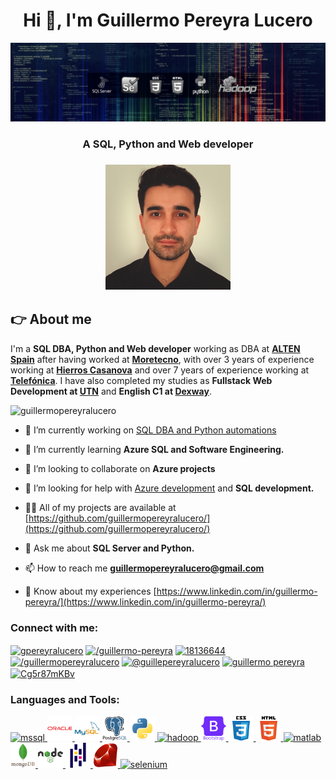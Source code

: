 <h1 align="center">Hi 👋, I'm Guillermo Pereyra Lucero</h1>

<center><a href="https://www.linkedin.com/in/guillermo-pereyra" target="blank">
  <img style="border-radius: 60 px" src="https://raw.githubusercontent.com/guillermopereyralucero/Personal/main/BG-LI.jpg" alt="Foto de Guillermo Pereyra Lucero" width="1200"/>
</a></center>


<h3 align="center">A SQL, Python and Web developer</h3>

[<h3 align="center"><img src="https://github.com/guillermopereyralucero/Personal/blob/main/FotoGuillermoPereyra.jpg?raw=true" width="200"/></h3>](https://www.linkedin.com/in/guillermo-pereyra)

## 👉 About me
I'm a **SQL DBA, Python and Web developer** working as DBA at **[ALTEN Spain](https://alten.es)** after having worked at **[Moretecno](https://moretecno.es)**, with over 3 years of experience working at **[Hierros Casanova](https://www.hierroscasanova.com.ar)** and over 7 years of experience working at **[Telefónica](https://www.telefonica.com/)**.
I have also completed my studies as **Fullstack Web Development at [UTN](https://site.elearning-total.com/)** and **English C1 at [Dexway](https://telefonica.dexway.com/)**.

<p align="left"> <img src="https://komarev.com/ghpvc/?username=guillermopereyralucero&label=Profile%20views&color=0e75b6&style=flat" alt="guillermopereyralucero" /> </p>

- 🔭 I’m currently working on [SQL DBA and Python automations](https://github.com/guillermopereyralucero/Automations)

- 🌱 I’m currently learning **Azure SQL and Software Engineering.**

- 👯 I’m looking to collaborate on **Azure projects**

- 🤝 I’m looking for help with [Azure development](https://www.linkedin.com/in/guillermo-pereyra/) and **SQL development.**

- 👨‍💻 All of my projects are available at [https://github.com/guillermopereyralucero/](https://github.com/guillermopereyralucero/)

- 💬 Ask me about **SQL Server and Python.**

- 📫 How to reach me **guillermopereyralucero@gmail.com**

- 📄 Know about my experiences [https://www.linkedin.com/in/guillermo-pereyra/](https://www.linkedin.com/in/guillermo-pereyra/)

<h3 align="left">Connect with me:</h3>
<p align="left">
<a href="https://twitter.com/gpereyralucero" target="blank"><img align="center" src="https://raw.githubusercontent.com/rahuldkjain/github-profile-readme-generator/master/src/images/icons/Social/twitter.svg" alt="gpereyralucero" height="30" width="40" /></a>
<a href="https://linkedin.com/in//guillermo-pereyra" target="blank"><img align="center" src="https://raw.githubusercontent.com/rahuldkjain/github-profile-readme-generator/master/src/images/icons/Social/linked-in-alt.svg" alt="/guillermo-pereyra" height="30" width="40" /></a>
<a href="https://stackoverflow.com/users/18136644" target="blank"><img align="center" src="https://raw.githubusercontent.com/rahuldkjain/github-profile-readme-generator/master/src/images/icons/Social/stack-overflow.svg" alt="18136644" height="30" width="40" /></a>
<a href="https://fb.com//guillermopereyralucero" target="blank"><img align="center" src="https://raw.githubusercontent.com/rahuldkjain/github-profile-readme-generator/master/src/images/icons/Social/facebook.svg" alt="/guillermopereyralucero" height="30" width="40" /></a>
<a href="https://instagram.com/@guillepereyralucero" target="blank"><img align="center" src="https://raw.githubusercontent.com/rahuldkjain/github-profile-readme-generator/master/src/images/icons/Social/instagram.svg" alt="@guillepereyralucero" height="30" width="40" /></a>
<a href="https://www.youtube.com/c/guillermo pereyra" target="blank"><img align="center" src="https://raw.githubusercontent.com/rahuldkjain/github-profile-readme-generator/master/src/images/icons/Social/youtube.svg" alt="guillermo pereyra" height="30" width="40" /></a>
<a href="https://discord.gg/Cg5r87mKBv" target="blank"><img align="center" src="https://raw.githubusercontent.com/rahuldkjain/github-profile-readme-generator/master/src/images/icons/Social/discord.svg" alt="Cg5r87mKBv" height="30" width="40" /></a>
</p>

<h3 align="left">Languages and Tools:</h3>
<p align="left"> 
    <a href="https://www.microsoft.com/en-us/sql-server" target="_blank" rel="noreferrer"> <img src="https://www.svgrepo.com/show/303229/microsoft-sql-server-logo.svg" alt="mssql" width="40" height="40"/> </a> 
    <a href="https://www.oracle.com/" target="_blank" rel="noreferrer"> <img src="https://raw.githubusercontent.com/devicons/devicon/master/icons/oracle/oracle-original.svg" alt="oracle" width="40" height="40"/> </a> 
  <a href="https://www.mysql.com/" target="_blank" rel="noreferrer"> <img src="https://raw.githubusercontent.com/devicons/devicon/master/icons/mysql/mysql-original-wordmark.svg" alt="mysql" width="40" height="40"/> </a> 
  <a href="https://www.postgresql.org" target="_blank" rel="noreferrer"> <img src="https://raw.githubusercontent.com/devicons/devicon/master/icons/postgresql/postgresql-original-wordmark.svg" alt="postgresql" width="40" height="40"/> </a> 
    <a href="https://www.python.org" target="_blank" rel="noreferrer"> <img src="https://raw.githubusercontent.com/devicons/devicon/master/icons/python/python-original.svg" alt="python" width="40" height="40"/> </a> 
    <a href="https://hadoop.apache.org/" target="_blank" rel="noreferrer"> <img src="https://www.vectorlogo.zone/logos/apache_hadoop/apache_hadoop-icon.svg" alt="hadoop" width="40" height="40"/> </a> 
  <a href="https://getbootstrap.com" target="_blank" rel="noreferrer"> <img src="https://raw.githubusercontent.com/devicons/devicon/master/icons/bootstrap/bootstrap-plain-wordmark.svg" alt="bootstrap" width="40" height="40"/> </a> 
  <a href="https://www.w3schools.com/css/" target="_blank" rel="noreferrer"> <img src="https://raw.githubusercontent.com/devicons/devicon/master/icons/css3/css3-original-wordmark.svg" alt="css3" width="40" height="40"/> </a> 
  <!-- <a href="https://dotnet.microsoft.com/" target="_blank" rel="noreferrer"> <img src="https://raw.githubusercontent.com/devicons/devicon/master/icons/dot-net/dot-net-original-wordmark.svg" alt="dotnet" width="40" height="40"/> </a> -->    
  <!-- <a href="https://flask.palletsprojects.com/" target="_blank" rel="noreferrer"> <img src="https://www.vectorlogo.zone/logos/pocoo_flask/pocoo_flask-icon.svg" alt="flask" width="40" height="40"/> </a> -->
  <!-- <a href="https://graphql.org" target="_blank" rel="noreferrer"> <img src="https://www.vectorlogo.zone/logos/graphql/graphql-icon.svg" alt="graphql" width="40" height="40"/> </a> --> 
  <a href="https://www.w3.org/html/" target="_blank" rel="noreferrer"> <img src="https://raw.githubusercontent.com/devicons/devicon/master/icons/html5/html5-original-wordmark.svg" alt="html5" width="40" height="40"/> </a> 
  <a href="https://www.mathworks.com/" target="_blank" rel="noreferrer"> <img src="https://upload.wikimedia.org/wikipedia/commons/2/21/Matlab_Logo.png" alt="matlab" width="40" height="40"/> </a> 
  <a href="https://www.mongodb.com/" target="_blank" rel="noreferrer"> <img src="https://raw.githubusercontent.com/devicons/devicon/master/icons/mongodb/mongodb-original-wordmark.svg" alt="mongodb" width="40" height="40"/> </a> 
  <a href="https://nodejs.org" target="_blank" rel="noreferrer"> <img src="https://raw.githubusercontent.com/devicons/devicon/master/icons/nodejs/nodejs-original-wordmark.svg" alt="nodejs" width="40" height="40"/> </a> 
  <a href="https://pandas.pydata.org/" target="_blank" rel="noreferrer"> <img src="https://raw.githubusercontent.com/devicons/devicon/2ae2a900d2f041da66e950e4d48052658d850630/icons/pandas/pandas-original.svg" alt="pandas" width="40" height="40"/> </a> 
  <a href="https://www.ruby-lang.org/en/" target="_blank" rel="noreferrer"> <img src="https://raw.githubusercontent.com/devicons/devicon/master/icons/ruby/ruby-original.svg" alt="ruby" width="40" height="40"/> </a> 
  <a href="https://www.selenium.dev" target="_blank" rel="noreferrer"> <img src="https://raw.githubusercontent.com/detain/svg-logos/780f25886640cef088af994181646db2f6b1a3f8/svg/selenium-logo.svg" alt="selenium" width="40" height="40"/> </a> 
  <!-- <a href="https://zapier.com" target="_blank" rel="noreferrer"> <img src="https://www.vectorlogo.zone/logos/zapier/zapier-icon.svg" alt="zapier" width="40" height="40"/> </a> --> </p>
